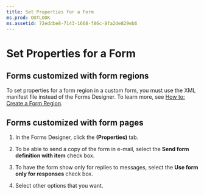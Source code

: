 ```yaml
---
title: Set Properties for a Form
ms.prod: OUTLOOK
ms.assetid: 72eddbe8-7143-1668-f86c-8fa2de829eb6
---
```



# Set Properties for a Form

## Forms customized with form regions

To set properties for a form region in a custom form, you must use the XML manifest file instead of the Forms Designer. To learn more, see  [How to: Create a Form Region](create-a-form-region.md).


## Forms customized with form pages


1. In the Forms Designer, click the  **(Properties)** tab.
    
2. To be able to send a copy of the form in e-mail, select the  **Send form definition with item** check box.
    
3. To have the form show only for replies to messages, select the  **Use form only for responses** check box.
    
4. Select other options that you want. 
    

